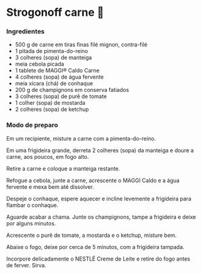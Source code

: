 # Strogonoff carne :cut_of_meat:

### Ingredientes

* 500 g de carne em tiras finas filé mignon, contra-filé
* 1 pitada de pimenta-do-reino
* 3 colheres (sopa) de manteiga
* meia cebola picada
* 1 tablete de MAGGI® Caldo Carne
* 4 colheres (sopa) de água fervente
* meia xícara (chá) de conhaque
* 200 g de champignons em conserva fatiados
* 3 colheres (sopa) de purê de tomate
* 1 colher (sopa) de mostarda
* 2 colheres (sopa) de ketchup

### Modo de preparo

Em um recipiente, misture a carne com a pimenta-do-reino.

Em uma frigideira grande, derreta 2 colheres (sopa) da manteiga e doure a carne, aos poucos, em fogo alto.

Retire a carne e coloque a manteiga restante.

Refogue a cebola, junte a carne, acrescente o MAGGI Caldo e a água fervente e mexa bem até dissolver.

Despeje o conhaque, espere aquecer e incline levemente a frigideira para flambar o conhaque.

Aguarde acabar a chama. Junte os champignons, tampe a frigideira e deixe por alguns minutos.

Acrescente o purê de tomate, a mostarda e o ketchup, misture bem.

Abaixe o fogo, deixe por cerca de 5 minutos, com a frigideira tampada.

Incorpore delicadamente o NESTLÉ Creme de Leite e retire do fogo antes de ferver. Sirva.
